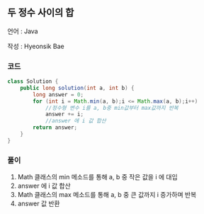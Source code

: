 ## 두 정수 사이의 합

언어 : Java

작성 : Hyeonsik Bae

### 코드

```java
class Solution {
    public long solution(int a, int b) {
        long answer = 0;
        for (int i = Math.min(a, b);i <= Math.max(a, b);i++)
            //정수형 변수 i를 a, b중 min값부터 max값까지 반복
            answer += i;
        	//answer 에 i 값 합산
        return answer;
    }
}
```



### 풀이

1. Math 클래스의 min 메소드를 통해 a, b 중 작은 값을 i 에 대입
2. answer 에 i 값 합산
3. Math 클래스의 max 메소드를 통해 a, b 중 큰 값까지 i 증가하며 반복
4. answer 값 반환
